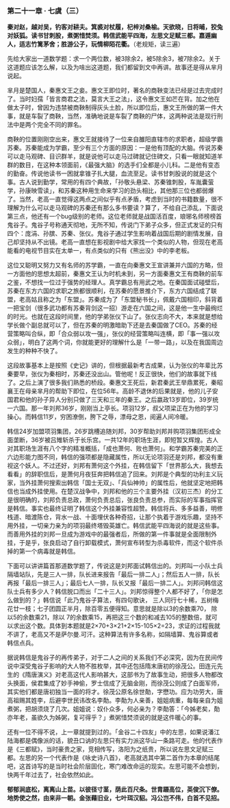 ### 第二十一章 · 七虞（三）

**秦对赵，越对吴，钓客对耕夫。箕裘对杖履，杞梓对桑榆。天欲晓，日将晡，狡兔对妖狐。读书甘刺股，煮粥惜焚须。韩信武能平四海，左思文足赋三都。嘉遁幽人，适志竹篱茅舍；胜游公子，玩情柳陌花衢。**（老规矩，读三遍）

先给大家出一道数学题：求一个两位数，被3除余2，被5除余3，被7除余2。关于这道题应该怎么解，以及为啥出这道题，我们都留到文中再讲。故事还是得从芈月说起。

芈月是楚国人，秦惠文王之妾。惠文王即位时，著名的商鞅变法已经是过去完成时了。当时妇孺「皆言商君之法，莫言大王之法」，这令惠文王如芒在背。加之他在做太子时，曾因为违禁被商鞅制得灰头土脸，所以即位后，惠文王所做的第一件大事，就是车裂了商鞅，当然，准确地说是车裂了商鞅的尸体，这两种说法是现行刑法中是两个完全不同的罪名。

商鞅的位置刚刚空出来，惠文王就接待了一位来自雒阳直辖市的求职者，超级学霸苏秦。苏秦能成为学霸，至少有三个方面的原因：一是他有顶配的大脑。传说苏秦可以走马观碑、目识群羊，就是说他可以走马过碑就记住碑文，只看一眼就知道羊群的数目，在这种本领面前，《最强大脑》的选手们全都是小儿科。二是他有变态的勤奋。传说他读书一困就拿锥子扎大腿，血流至足。读书甘刺股说的就是这个事。古人说到勤学，常用的有四个典故，「孙敬头悬梁、苏秦锥刺股，车胤囊萤学，孙康映雪读」，和苏秦这种用生命来学习的劲头相比，其他那三位也都弱爆了。当然，老高一直觉得这两点之间似乎有点矛盾，考虑到当时的书籍数量，很不理解为什么可以走马观碑的苏秦还有那么多书要读？算了，不给自己添乱，下面说第三点，他还有一个bug级别的老师。这位老师就是战国活百度，琅琊名师榜榜首鬼谷子。鬼谷子号称通天彻地，无所不知，传说门下弟子众多，但正式发证的只有四个：庞涓、孙膑、苏秦、张仪。鬼谷子通过学生影响着战国后期的剧情发展，自己却坚持从不出镜。老高一直想在影视剧中给大家找一个类似的人物，但现在老高能看的电视节目实在太单一，有点类似的只有《熊出没》中的李老板。

这位又聪明又努力又有名师的苏学霸，一直在向秦惠文王宣讲兼并六国的方略，但一方面他的思想太超前，秦惠文王认为时机未到，另一方面秦惠文王有商鞅的前车之鉴，不想找一位过于强势的经理人。真学霸总有用武之地。在秦国面试碰壁后，苏秦在东方六国的求职之旅都很顺利，在苏秦的愿景推介下，东方六国结成了联盟，老高姑且称之为「东盟」。苏秦成为了「东盟秘书长」，佩戴六国相印，斜背着一把宝剑（很多武功都有苏秦背剑这一招）游走在六国之间，这是他一生中最绚烂的时光。也就在这段时间里，他的学弟张仪下山了。张仪志向不大，本来就是想给学长做个副总就可以了，但在苏秦的明激暗助下还是去秦国做了CEO。苏秦的经营策略叫合纵，即「合众弱以攻一强」，张仪的经营策略叫连横，即「事一强以攻众弱」，明白了这两个词，你就能更好的理解什么是「一带一路」，以及在我国周边发生的种种不快了。

这段故事基本上是按照《史记》讲的，但根据最新考古成果，认为张仪的年辈比苏秦要早，张仪为秦相时，苏秦还没出山。管他呢！反正很快，他们的故事就下线了。之后上演了很多我们熟悉的桥段。秦惠文王死后，新君秦武王举鼎累死，秦昭襄王在母亲芈月的帮助下即位，在位56年。高龄不退休的后果就是，他的儿子安国君和他的孙子异人分别只做了三天和三年的秦王。之后嬴政13岁即位，39岁统一六国。那一年刘邦36岁，刚刚当上亭长。项羽12岁，叔父项梁正在为他的学习操心。而韩信11岁，穷困潦倒，胯下之辱，漂母之恩，阅遍人间冷暖。

韩信24岁加盟项羽集团，26岁跳槽追随刘邦，30岁帮助刘邦并购项羽集团形成全面垄断，36岁被吕雉斩杀于长乐宫。一共12年的职场生涯，即短暂又辉煌。古人对其职场生涯有八个字的精准概括，「成也萧何、败也萧何」。和学霸苏秦完美的正六边形能力图不同，韩信的强项都是隐藏属性，所以无论项羽还是刘邦，都没有重视这个妖人。不过还好，刘邦有萧何这个外挂，在韩信留下「世界那么大，我想去看看」的辞职信后，是萧何月夜狂奔把韩信追了回来。刘邦是个典型的功利主义玩家，当外挂萧何搜索出韩信「国士无双」、「兵仙神帅」的属性后，他就坚定地把韩信也当成外挂使用。在楚汉战争中，刘邦和他的三个主要外挂（汉初三杰）的分工是很明确的，刘邦负责总政，萧何负责总后，张良负责总参，而实际的军事指挥官是韩信。事实也最终证明了韩信这个外挂兼容性超赞。韩信将兵、多多益善，明修栈道、暗渡陈仓，背水一战、十面埋伏各种奇招，让那个执着于游戏乐趣，坚持不用外挂，一切亲力亲为的项羽最终塔毁英雄亡。韩信武能平四海说的就是这些事。而善用外挂的刘邦一旦成为游戏中的最强者后，所做的第一件事就是全面限制外挂，于是乎，张良启动了自行卸载模式，萧何宣布转型为杀毒软件，而这个软件杀掉的第一个病毒就是韩信。

下面可以讲讲篇首那道数学题了，传说这是刘邦面试韩信出的。刘邦叫一小队士兵隔墙站队，先是三人一排，队长进来报告「最后一排二人」；然后五人一排，队长再报「最后一排三人」；最后七人一排，队长又报「最后一排二人」。刘邦问韩信这队士兵有多少人？韩信脱口而出「二十三人」。刘邦惊得整个人都不好了，「你是怎么做到的？」韩信说「此乃鬼谷子算法，有四句歌诀， 三人同行七十稀，五树梅花廿一枝；七子团圆正半月，除百零五便得知。意思就是除以3的余数乘70， 除以5的余数乘21，除以 7的余数乘15，再把这三个数的和减去105的整数倍，就可以求出这个数。具体到本题就是2×70+3×21+2×15-105×2=23，求证的过程我就不讲了，老高又不是萨尔曼.可汗。这种算法有许多名称，如隔墙算、鬼谷算或者韩信点兵。

据说韩信是鬼谷子的再传弟子，对于二人之间的关系我们不必深究，因为在民间传说中深受鬼谷子影响的大人物不胜枚举，其中还包括隋末唐初的徐茂公。田连元先生的《隋唐演义》对老高这代人影响甚大，这部书为了故事生动，把很多人物都改头换面，侯君集成了妙手神偷，罗士信成了无脑金刚，而徐茂公则成了白面军师，其实他们都是唐初独当一面的将才。徐茂公原名徐世勣，字懋功。应为功劳大，唐高祖赐其姓李，后避李世民讳改名李勣。李勣为人亲善，姐姐病重，每每亲自为姐煮粥，把胡须烧了几次。姐姐说：奴仆众多，何必亲为？李勣答：「今姊老矣，勣亦年老，虽欲久为姊粥，复可得乎？」煮粥惜焚须说的就是这件暖心的事。

还有一位不得不说，上一章就提到过的。「金谷二十四友」中的左思，如果说潘江陆海都是偶像派的话，貌丑口讷的左思只有实力派这华山一条路可走。他的代表作是《三都赋》，当时豪贵之家，竞相传写，洛阳为之纸贵，所以说左思文足赋三都。左思的另一个代表作是《咏史诗八首》，老高就选其中第二首作为本章的结尾吧，这首诗写的是当时社会阶层固化，寒门难改命运的现实。左思可能不会想到，快两千年过去了，社会依然如此。

**郁郁涧底松，离离山上苗。以彼径寸茎，荫此百尺条。世胄蹑高位，英俊沉下僚。地势使之然，由来非一朝。金张藉旧业，七叶珥汉貂。冯公岂不伟，白首不见招。**